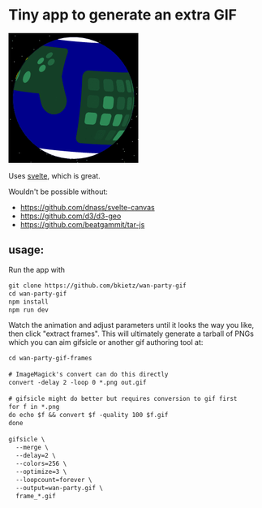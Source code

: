 # Tiny app to generate an extra GIF

![GIF](/wan-party.gif "like this one")

Uses [svelte](https://svelte.dev), which is great.

Wouldn't be possible without:

- https://github.com/dnass/svelte-canvas
- https://github.com/d3/d3-geo
- https://github.com/beatgammit/tar-js

## usage:

Run the app with

```
git clone https://github.com/bkietz/wan-party-gif
cd wan-party-gif
npm install
npm run dev
```

Watch the animation and adjust parameters until it looks
the way you like, then click "extract frames". This will
ultimately generate a tarball of PNGs which you can aim
gifsicle or another gif authoring tool at:

```
cd wan-party-gif-frames

# ImageMagick's convert can do this directly
convert -delay 2 -loop 0 *.png out.gif

# gifsicle might do better but requires conversion to gif first
for f in *.png
do echo $f && convert $f -quality 100 $f.gif
done

gifsicle \
  --merge \
  --delay=2 \
  --colors=256 \
  --optimize=3 \
  --loopcount=forever \
  --output=wan-party.gif \
  frame_*.gif
```
